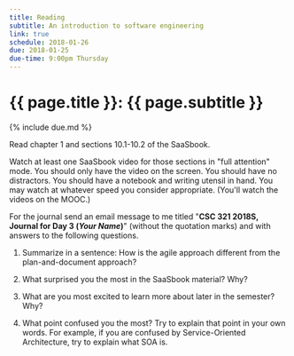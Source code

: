 ```yaml
---
title: Reading
subtitle: An introduction to software engineering
link: true
schedule: 2018-01-26
due: 2018-01-25
due-time: 9:00pm Thursday
---
```

# {{ page.title }}: {{ page.subtitle }}

{% include due.md %}

Read chapter 1 and sections 10.1-10.2 of the SaaSbook.

Watch at least one SaaSbook video for those sections in "full attention"
mode.  You should only have the video on the screen.  You should have no
distractors.  You should have a notebook and writing utensil in hand.  You
may watch at whatever speed you consider appropriate.  (You'll watch the
videos on the MOOC.)

For the journal send an email message to me titled "**CSC 321 2018S,
Journal for Day 3 (*Your Name*)**" (without the quotation marks) and
with answers to the following questions.

1. Summarize in a sentence: How is the agile approach different from the
plan-and-document approach?

2. What surprised you the most in the SaaSbook material?  Why?

3. What are you most excited to learn more about later in the semester?
Why?

4. What point confused you the most?  Try to explain that point in your 
own words.  For example, if you are confused by Service-Oriented Architecture,
try to explain what SOA is.

